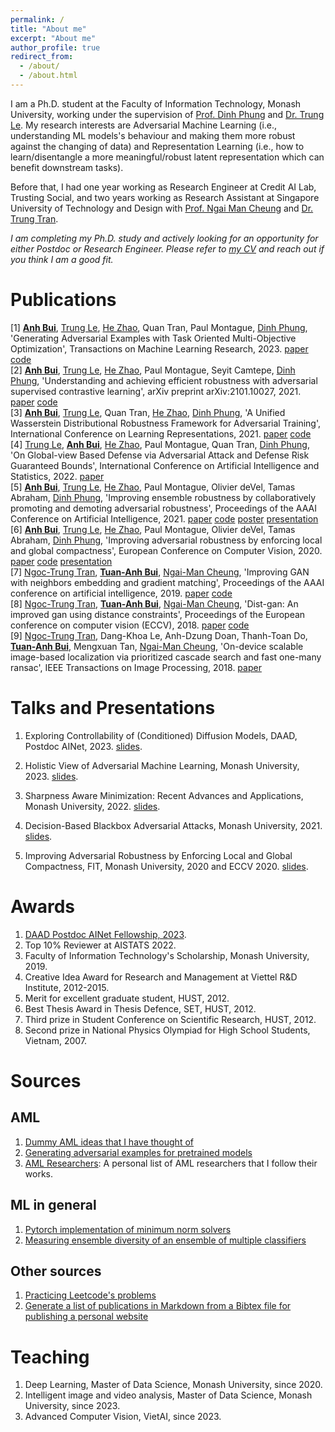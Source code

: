 ```yaml
---
permalink: /
title: "About me"
excerpt: "About me"
author_profile: true
redirect_from: 
  - /about/
  - /about.html
---
```


I am a Ph.D. student at the Faculty of Information Technology, Monash University, working under the supervision of [Prof. Dinh Phung](http://dinhphung.ml/) and [Dr. Trung Le](https://scholar.google.com/citations?user=gysdMxwAAAAJ&hl=en).  My research interests are Adversarial Machine Learning (i.e., understanding ML models's behaviour and making them more robust against the changing of data) and Representation Learning (i.e., how to learn/disentangle a more meaningful/robust latent representation which can benefit downstream tasks).

Before that, I had one year working as Research Engineer at Credit AI Lab, Trusting Social, and two years working as Research Assistant at Singapore University of Technology and Design with [Prof. Ngai Man Cheung](https://sites.google.com/site/mancheung0407/) and [Dr. Trung Tran](https://scholar.google.com/citations?user=9SE3GYMAAAAJ&hl=en).

*I am completing my Ph.D. study and actively looking for an opportunity for either Postdoc or Research Engineer. Please refer to [my CV](files/TuanAnhBui_CV.pdf) and reach out if you think I am a good fit.*

Publications
======
[1]  [**Anh Bui**](https://tuananhbui89.github.io/),  [Trung Le](https://scholar.google.com/citations?user=gysdMxwAAAAJ&hl=en),  [He Zhao](https://ethanhezhao.github.io/),  Quan Tran,  Paul Montague,  [Dinh Phung](http://dinhphung.ml/), 'Generating Adversarial Examples with Task Oriented Multi-Objective Optimization', Transactions on Machine Learning Research, 2023. [paper](https://openreview.net/pdf?id=2f81Q622ww) [code](https://github.com/tuananhbui89/TAMOO)<br>
[2]  [**Anh Bui**](https://tuananhbui89.github.io/),  [Trung Le](https://scholar.google.com/citations?user=gysdMxwAAAAJ&hl=en),  [He Zhao](https://ethanhezhao.github.io/),  Paul Montague,  Seyit Camtepe,  [Dinh Phung](http://dinhphung.ml/), 'Understanding and achieving efficient robustness with adversarial supervised contrastive learning', arXiv preprint arXiv:2101.10027, 2021. [paper](https://arxiv.org/abs/2101.10027) [code](https://github.com/tuananhbui89/ASCL)<br>
[3]  [**Anh Bui**](https://tuananhbui89.github.io/),  [Trung Le](https://scholar.google.com/citations?user=gysdMxwAAAAJ&hl=en),  Quan Tran,  [He Zhao](https://ethanhezhao.github.io/),  [Dinh Phung](http://dinhphung.ml/), 'A Unified Wasserstein Distributional Robustness Framework for Adversarial Training', International Conference on Learning Representations, 2021. [paper](https://openreview.net/forum?id=Dzpe9C1mpiv) [code](https://github.com/tuananhbui89/Unified-Distributional-Robustness)<br>
[4]  [Trung Le](https://scholar.google.com/citations?user=gysdMxwAAAAJ&hl=en),  [**Anh Bui**](https://tuananhbui89.github.io/),  [He Zhao](https://ethanhezhao.github.io/),  Paul Montague,  Quan Tran,  [Dinh Phung](http://dinhphung.ml/), 'On Global-view Based Defense via Adversarial Attack and Defense Risk Guaranteed Bounds', International Conference on Artificial Intelligence and Statistics, 2022. [paper](https://proceedings.mlr.press/v151/le22c/le22c.pdf)<br>
[5]  [**Anh Bui**](https://tuananhbui89.github.io/),  [Trung Le](https://scholar.google.com/citations?user=gysdMxwAAAAJ&hl=en),  [He Zhao](https://ethanhezhao.github.io/),  Paul Montague,  Olivier deVel,  Tamas Abraham,  [Dinh Phung](http://dinhphung.ml/), 'Improving ensemble robustness by collaboratively promoting and demoting adversarial robustness', Proceedings of the AAAI Conference on Artificial Intelligence, 2021. [paper](https://arxiv.org/abs/2009.09612) [code](https://github.com/tuananhbui89/Crossing-Collaborative-Ensemble) [poster](https://www.dropbox.com/s/88gfbrm84io12jv/6932_BuiA_Poster.pdf?dl=0) [presentation](https://www.dropbox.com/s/cytsud07rjido1v/6932_long_presentation.pdf?dl=0)<br>
[6]  [**Anh Bui**](https://tuananhbui89.github.io/),  [Trung Le](https://scholar.google.com/citations?user=gysdMxwAAAAJ&hl=en),  [He Zhao](https://ethanhezhao.github.io/),  Paul Montague,  Olivier deVel,  Tamas Abraham,  [Dinh Phung](http://dinhphung.ml/), 'Improving adversarial robustness by enforcing local and global compactness', European Conference on Computer Vision, 2020. [paper](https://arxiv.org/pdf/2007.05123.pdf) [code](https://github.com/tuananhbui89/Adversarial-Divergence-Reduction) [presentation](https://www.dropbox.com/s/m7kdbte0rxh0qra/FIT_presentation_Sep_20.pdf?dl=0)<br>
[7]  [Ngoc-Trung Tran](https://scholar.google.com/citations?user=9SE3GYMAAAAJ&hl=en),  [**Tuan-Anh Bui**](https://tuananhbui89.github.io/),  [Ngai-Man Cheung](https://sites.google.com/site/mancheung0407/), 'Improving GAN with neighbors embedding and gradient matching', Proceedings of the AAAI conference on artificial intelligence, 2019. [paper](https://ojs.aaai.org//index.php/AAAI/article/view/4454) [code](https://github.com/tntrung/gan)<br>
[8]  [Ngoc-Trung Tran](https://scholar.google.com/citations?user=9SE3GYMAAAAJ&hl=en),  [**Tuan-Anh Bui**](https://tuananhbui89.github.io/),  [Ngai-Man Cheung](https://sites.google.com/site/mancheung0407/), 'Dist-gan: An improved gan using distance constraints', Proceedings of the European conference on computer vision (ECCV), 2018. [paper](https://openaccess.thecvf.com/content_ECCV_2018/html/Ngoc-Trung_Tran_Generative_Adversarial_Autoencoder_ECCV_2018_paper.html) [code](https://github.com/tntrung/gan)<br>
[9]  [Ngoc-Trung Tran](https://scholar.google.com/citations?user=9SE3GYMAAAAJ&hl=en),  Dang-Khoa Le,  Anh-Dzung Doan,  Thanh-Toan Do,  [**Tuan-Anh Bui**](https://tuananhbui89.github.io/),  Mengxuan Tan,  [Ngai-Man Cheung](https://sites.google.com/site/mancheung0407/), 'On-device scalable image-based localization via prioritized cascade search and fast one-many ransac', IEEE Transactions on Image Processing, 2018. [paper](https://arxiv.org/pdf/1802.03510.pdf)<br>


Talks and Presentations 
======

1. Exploring Controllability of (Conditioned) Diffusion Models, DAAD, Postdoc AINet, 2023. [slides](https://www.dropbox.com/s/299og2x7gx64nko/2023-June-Postdoc-AINet_v3.pdf?dl=0). 

2. Holistic View of Adversarial Machine Learning, Monash University, 2023. [slides](https://www.dropbox.com/s/u00xkq2n3d4w8gp/2023-Jan-Phenikaa-Presentation.pdf?dl=0). 

3. Sharpness Aware Minimization: Recent Advances and Applications, Monash University, 2022. [slides](https://www.dropbox.com/s/kpejf28udm7emcq/2022_Oct_SAM.pdf?dl=0).

4. Decision-Based Blackbox Adversarial Attacks, Monash University, 2021. [slides](https://www.dropbox.com/scl/fi/nrv60hkkvdvb7gg1mpu14/2021-June-Boundary-Attack.pptx?dl=0&rlkey=hcffd2p51ne9jgdbugxlga9wf).

5. Improving Adversarial Robustness by Enforcing Local and Global Compactness, FIT, Monash University, 2020 and ECCV 2020. [slides](https://www.dropbox.com/s/m7kdbte0rxh0qra/FIT_presentation_Sep_20.pdf?dl=0).


Awards
======
1. [DAAD Postdoc AINet Fellowship, 2023](https://www.daad.de/en/the-daad/postdocnet/fellows/fellows/#Bui).
2. Top 10\% Reviewer at AISTATS 2022.
3. Faculty of Information Technology's Scholarship, Monash University, 2019.
4. Creative Idea Award for Research and Management at Viettel R\&D Institute, 2012-2015.
5. Merit for excellent graduate student, HUST, 2012.
6. Best Thesis Award in Thesis Defence, SET, HUST, 2012.
7. Third prize in Student Conference on Scientific Research, HUST, 2012.
8. Second prize in National Physics Olympiad for High School Students, Vietnam, 2007.

Sources
======
## AML
1. [Dummy AML ideas that I have thought of](https://github.com/tuananhbui89/dummy-aml-ideas)
2. [Generating adversarial examples for pretrained models](https://github.com/tuananhbui89/demo_attack)
3. [AML Researchers](https://github.com/tuananhbui89/AML-Leaders): A personal list of AML researchers that I follow their works. 

## ML in general 
1. [Pytorch implementation of minimum norm solvers](https://github.com/tuananhbui89/min_norm_solvers)
2. [Measuring ensemble diversity of an ensemble of multiple classifiers](https://github.com/tuananhbui89/ensemble-diversity-measure)
  
## Other sources 
1. [Practicing Leetcode's problems](https://github.com/tuananhbui89/leetcode)
2. [Generate a list of publications in Markdown from a Bibtex file for publishing a personal website](https://github.com/tuananhbui89/gen_list_pub_from_bibtex)

Teaching
======
1. Deep Learning, Master of Data Science, Monash University, since 2020.
2. Intelligent image and video analysis, Master of Data Science, Monash University, since 2023. 
3. Advanced Computer Vision, VietAI, since 2023. 
